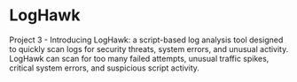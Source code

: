 # LogHawk
Project 3 - Introducing LogHawk: a script-based log analysis tool designed to quickly scan logs for security threats, system errors, and unusual activity.
LogHawk can scan for too many failed attempts, unusual traffic spikes, critical system errors, and suspicious script activity.
